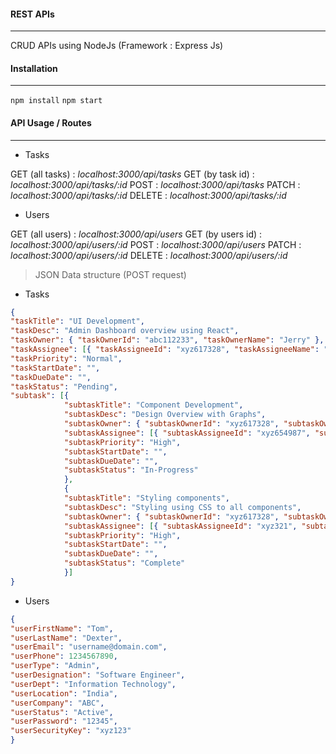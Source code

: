 #### REST APIs

---

CRUD APIs using NodeJs (Framework : Express Js)

#### Installation

---

`npm install`
`npm start`

#### API Usage / Routes

---

- Tasks

GET (all tasks) : _localhost:3000/api/tasks_
GET (by task id) : _localhost:3000/api/tasks/:id_
POST : _localhost:3000/api/tasks_
PATCH : _localhost:3000/api/tasks/:id_
DELETE : _localhost:3000/api/tasks/:id_

- Users

GET (all users) : _localhost:3000/api/users_
GET (by users id) : _localhost:3000/api/users/:id_
POST : _localhost:3000/api/users_
PATCH : _localhost:3000/api/users/:id_
DELETE : _localhost:3000/api/users/:id_
  


> JSON Data structure (POST request)

- Tasks

```JSON
{
"taskTitle": "UI Development",
"taskDesc": "Admin Dashboard overview using React",
"taskOwner": { "taskOwnerId": "abc112233", "taskOwnerName": "Jerry" },
"taskAssignee": [{ "taskAssigneeId": "xyz617328", "taskAssigneeName": "Bob" }],
"taskPriority": "Normal",
"taskStartDate": "",
"taskDueDate": "",
"taskStatus": "Pending",
"subtask": [{
            "subtaskTitle": "Component Development",
            "subtaskDesc": "Design Overview with Graphs",
            "subtaskOwner": { "subtaskOwnerId": "xyz617328", "subtaskOwnerName": "Bob" },
            "subtaskAssignee": [{ "subtaskAssigneeId": "xyz654987", "subtaskAssigneeName": "Oswald" }],
            "subtaskPriority": "High",
            "subtaskStartDate": "",
            "subtaskDueDate": "",
            "subtaskStatus": "In-Progress"
            },
            {
            "subtaskTitle": "Styling components",
            "subtaskDesc": "Styling using CSS to all components",
            "subtaskOwner": { "subtaskOwnerId": "xyz617328", "subtaskOwnerName": "Bob" },
            "subtaskAssignee": [{ "subtaskAssigneeId": "xyz321", "subtaskAssigneeName": "Tom" }],
            "subtaskPriority": "High",
            "subtaskStartDate": "",
            "subtaskDueDate": "",
            "subtaskStatus": "Complete"
            }]
}
```

- Users

```JSON
{
"userFirstName": "Tom",
"userLastName": "Dexter",
"userEmail": "username@domain.com",
"userPhone": 1234567890,
"userType": "Admin",
"userDesignation": "Software Engineer",
"userDept": "Information Technology",
"userLocation": "India",
"userCompany": "ABC",
"userStatus": "Active",
"userPassword": "12345",
"userSecurityKey": "xyz123"
}
```
